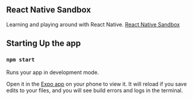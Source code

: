 ## React Native Sandbox
Learning and playing around with React Native.
[React Native Sandbox](https://github.com/aswinsanakan/react-native-sandbox)

## Starting Up the app

### `npm start`

Runs your app in development mode.

Open it in the [Expo app](https://expo.io) on your phone to view it. It will reload if you save edits to your files, and you will see build errors and logs in the terminal.

